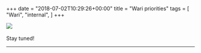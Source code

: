 +++
date = "2018-07-02T10:29:26+00:00"
title = "Wari priorities"
tags = [
    "Wari",
    "internal",
]
+++

<div class="container" style="width:auto">
  <a target="blank" href="https://res.cloudinary.com/vincentstradic/image/upload/v1526131489/work/j8-1.jpg">
    <img src="https://res.cloudinary.com/vincentstradic/image/upload/bo_2px_solid_rgb:279d14/v1526131489/work/j8-1.jpg" style="max-width:100%">
  </a>
</div>
<br>
Stay tuned!
<!--more-->



<hr>
